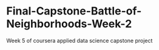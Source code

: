 # Final-Capstone-Battle-of-Neighborhoods-Week-2
Week 5 of coursera applied data science capstone project
